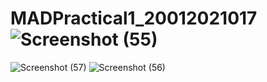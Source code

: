 # MADPractical1_20012021017![Screenshot (55)](https://user-images.githubusercontent.com/74175413/183351316-ba30325b-f009-46a5-82b4-d98eaa63b583.png)
![Screenshot (57)](https://user-images.githubusercontent.com/74175413/183359450-3cf77021-e95f-4470-9b1c-43602fe07442.png)
![Screenshot (56)](https://user-images.githubusercontent.com/74175413/183359821-2379f322-3a1d-4450-b53e-9f94fd31ec07.png)

